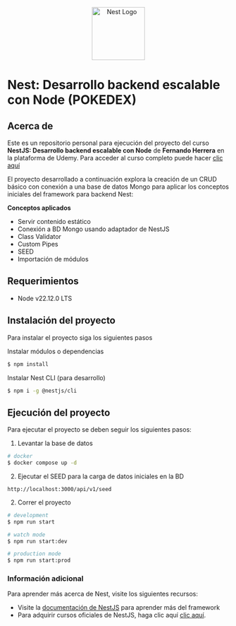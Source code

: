<p align="center">
  <a href="http://nestjs.com/" target="blank"><img src="https://nestjs.com/img/logo-small.svg" width="120" alt="Nest Logo" /></a>
</p>

# Nest: Desarrollo backend escalable con Node (POKEDEX)

## Acerca de

Este es un repositorio personal para ejecución del proyecto del curso **NestJS: Desarrollo backend escalable con Node** de **Fernando Herrera** en la plataforma de Udemy. Para acceder al curso completo puede hacer [clic aquí](https://www.udemy.com/course/nest-framework/)

El proyecto desarrollado a continuación explora la creación de un CRUD básico con conexión a una base de datos Mongo para aplicar los conceptos iniciales del framework para backend Nest:

**Conceptos aplicados**

- Servir contenido estático
- Conexión a BD Mongo usando adaptador de NestJS
- Class Validator
- Custom Pipes
- SEED
- Importación de módulos

## Requerimientos

- Node v22.12.0 LTS

## Instalación del proyecto

Para instalar el proyecto siga los siguientes pasos

Instalar módulos o dependencias

```bash
$ npm install
```

Instalar Nest CLI (para desarrollo)

```bash
$ npm i -g @nestjs/cli
```

## Ejecución del proyecto

Para ejecutar el proyecto se deben seguir los siguientes pasos:

1. Levantar la base de datos

```bash
# docker
$ docker compose up -d
```

2. Ejecutar el SEED para la carga de datos iniciales en la BD

```
http://localhost:3000/api/v1/seed
```

2. Correr el proyecto

```bash
# development
$ npm run start

# watch mode
$ npm run start:dev

# production mode
$ npm run start:prod

```

### Información adicional

Para aprender más acerca de Nest, visite los siguientes recursos:

- Visite la [documentación de NestJS](https://docs.nestjs.com) para aprender más del framework
- Para adquirir cursos oficiales de NestJS, haga clic aquí [clic aquí](https://courses.nestjs.com/).
